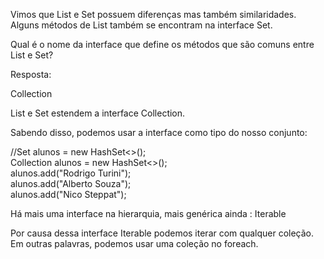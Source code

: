 Vimos que List e Set possuem diferenças mas também similaridades. Alguns métodos de List também se encontram na interface Set.

Qual é o nome da interface que define os métodos que são comuns entre List e Set?

Resposta:

Collection

List e Set estendem a interface Collection.

Sabendo disso, podemos usar a interface como tipo do nosso conjunto:

//Set<String> alunos = new HashSet<>();<br>
Collection<String> alunos = new HashSet<>();<br>
alunos.add("Rodrigo Turini");<br>
alunos.add("Alberto Souza");<br>
alunos.add("Nico Steppat");<br>

Há mais uma interface na hierarquia, mais genérica ainda : Iterable


Por causa dessa interface Iterable podemos iterar com qualquer coleção. Em outras palavras, podemos usar uma coleção no foreach.